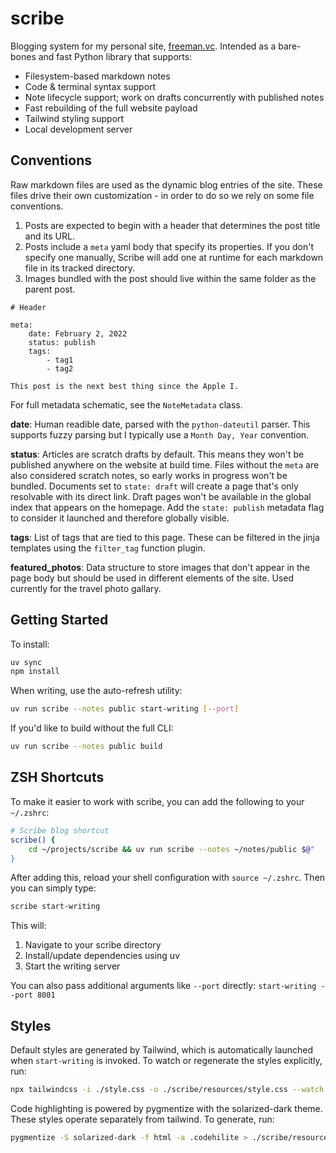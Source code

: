 # scribe

Blogging system for my personal site, [freeman.vc](https://freeman.vc). Intended as a bare-bones and fast Python library that supports:

- Filesystem-based markdown notes
- Code & terminal syntax support
- Note lifecycle support; work on drafts concurrently with published notes
- Fast rebuilding of the full website payload
- Tailwind styling support
- Local development server

## Conventions

Raw markdown files are used as the dynamic blog entries of the site. These files drive their own customization - in order to do so we rely on some file conventions.

1. Posts are expected to begin with a header that determines the post title and its URL.
2. Posts include a `meta` yaml body that specify its properties. If you don't specify one manually, Scribe will add one at runtime for each markdown file in its tracked directory.
3. Images bundled with the post should live within the same folder as the parent post.

```
# Header

meta:
    date: February 2, 2022
    status: publish
    tags:
        - tag1
        - tag2

This post is the next best thing since the Apple I.
```

For full metadata schematic, see the `NoteMetadata` class.

**date**: Human readible date, parsed with the `python-dateutil` parser. This supports fuzzy parsing but I typically use a `Month Day, Year` convention.

**status**:  Articles are scratch drafts by default. This means they won't be published anywhere on the website at build time. Files without the `meta` are also considered scratch notes, so early works in progress won't be bundled. Documents set to `state: draft` will create a page that's only resolvable with its direct link. Draft pages won't be available in the global index that appears on the homepage. Add the `state: publish` metadata flag to consider it launched and therefore globally visible.

**tags**: List of tags that are tied to this page. These can be filtered in the jinja templates using the `filter_tag` function plugin.

**featured_photos**: Data structure to store images that don't appear in the page body but should be used in different elements of the site. Used currently for the travel photo gallary.

## Getting Started

To install:

```bash
uv sync
npm install
```

When writing, use the auto-refresh utility:

```bash
uv run scribe --notes public start-writing [--port]
```

If you'd like to build without the full CLI:

```bash
uv run scribe --notes public build
```

## ZSH Shortcuts

To make it easier to work with scribe, you can add the following to your `~/.zshrc`:

```zsh
# Scribe blog shortcut
scribe() {
    cd ~/projects/scribe && uv run scribe --notes ~/notes/public $@"
}
```

After adding this, reload your shell configuration with `source ~/.zshrc`. Then you can simply type:

```zsh
scribe start-writing
```

This will:
1. Navigate to your scribe directory
2. Install/update dependencies using uv
3. Start the writing server

You can also pass additional arguments like `--port` directly: `start-writing --port 8001`

## Styles

Default styles are generated by Tailwind, which is automatically launched when `start-writing` is invoked. To watch or regenerate the styles explicitly, run:

```bash
npx tailwindcss -i ./style.css -o ./scribe/resources/style.css --watch
```

Code highlighting is powered by pygmentize with the solarized-dark theme. These styles operate separately from tailwind. To generate, run:

```bash
pygmentize -S solarized-dark -f html -a .codehilite > ./scribe/resources/code.css
```
